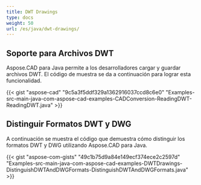 ```yaml
---
title: DWT Drawings
type: docs
weight: 50
url: /es/java/dwt-drawings/
---
```


## **Soporte para Archivos DWT**
Aspose.CAD para Java permite a los desarrolladores cargar y guardar archivos DWT. El código de muestra se da a continuación para lograr esta funcionalidad.

{{< gist "aspose-cad" "9c5a3f5ddf329a1362916037ccd8c6e0" "Examples-src-main-java-com-aspose-cad-examples-CADConversion-ReadingDWT-ReadingDWT.java" >}}
## **Distinguir Formatos DWT y DWG**
A continuación se muestra el código que demuestra cómo distinguir los formatos DWT y DWG utilizando Aspose.CAD para Java.


{{< gist "aspose-com-gists" "49c1b75d9a84e149ecf374ece2c2597d" "Examples-src-main-java-com-aspose-cad-examples-DWTDrawings-DistinguishDWTAndDWGFormats-DistinguishDWTAndDWGFormats.java" >}}
